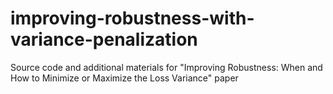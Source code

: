# improving-robustness-with-variance-penalization
Source code and additional materials for "Improving Robustness: When and How to Minimize or Maximize the Loss Variance" paper
